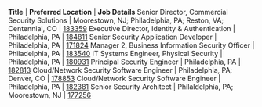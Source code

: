**Title** | **Preferred Location** | **Job Details**
Senior Director, Commercial Security Solutions | Moorestown, NJ; Philadelphia, PA; Reston, VA; Centennial, CO | [183359](https://jobs.comcast.com/job-183359-sr-director-commercial-security-solutions-in-moorestown-nj-telecommunications)
Executive Director, Identity & Authentication | Philadelphia, PA | [184811](https://jobs.comcast.com/job-184811-exec-director-identity-authentication-in-philadelphia-pa-telecommunications)
Senior Security Application Developer | Philadelphia, PA | [171824](https://jobs.comcast.com/job-171824-sr-security-application-developer-in-philadelphia-pa-technology-it)
Manager 2, Business Information Security Officer | Philadelphia, PA | [183540](https://jobs.comcast.com/job-183540-manager-2-business-security-officer-in-philadelphia-pa-telecommunications)
IT Systems Engineer, Physical Security | Philadelphia, PA | [180931](https://jobs.comcast.com/job-180931-it-systems-engineer-physical-security-in-philadelphia-pa-technology-network-engineering)
Principal Security Engineer | Philadelphia, PA | [182813](https://jobs.comcast.com/job-182813-principal-security-engineer-in-philadelphia-pa-telecommunications)
Cloud/Network Security Software Engineer | Philadelphia, PA; Denver, CO | [178853](https://jobs.comcast.com/job-178853-cloudnetwork-security-software-engineer-in-philadelphia-pa-technology-it)
Cloud/Network Security Software Engineer | Philadelphia, PA | [182381](https://jobs.comcast.com/job-182381-cloudnetwork-security-software-engineer-in-philadelphia-pa-technology-software-engineering)
Senior Security Architect | Philaldelphia, PA; Moorestown, NJ | [177256](https://jobs.comcast.com/job-177256-senior-security-architect-in-philadelphia-pa-technology-it)
